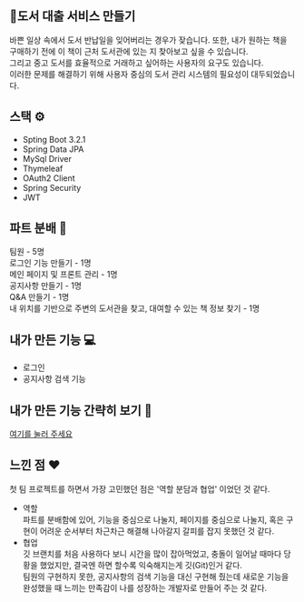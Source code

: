 ## 📝도서 대출 서비스 만들기
바쁜 일상 속에서 도서 반납일을 잊어버리는 경우가 잦습니다. 또한, 내가 원하는 책을 구매하기 전에 이 책이 근처 도서관에 있는 지 찾아보고 싶을 수 있습니다. <br>
그리고 중고 도서를 효율적으로 거래하고 싶어하는 사용자의 요구도 있습니다.<br> 
이러한 문제를 해결하기 위해 사용자 중심의 도서 관리 시스템의 필요성이 대두되었습니다.

## 스택 ⚙
* Spting Boot 3.2.1
* Spring Data JPA
* MySql Driver
* Thymeleaf
* OAuth2 Client
* Spring Security
* JWT

## 파트 분배 🙋
팀원 - 5명 <br>
로그인 기능 만들기 - 1명 <br>
메인 페이지 및 프론트 관리 - 1명 <br>
공지사항 만들기 - 1명 <br>
Q&A 만들기 - 1명 <br>
내 위치를 기반으로 주변의 도서관을 찾고, 대여할 수 있는 책 정보 찾기 - 1명 <br>

## 내가 만든 기능 💻
* 로그인
* 공지사항 검색 기능

## 내가 만든 기능 간략히 보기 👀
[여기를 눌러 주세요]([https://github.com/mad-cost/Community_Board/blob/master/md/describe.markdown](https://github.com/mad-cost/Likelion_team6/blob/main/md/sixsenses.md) "Click")

## 느낀 점 ❤️
첫 팀 프로젝트를 하면서 가장 고민했던 점은 '역할 분담과 협업' 이었던 것 같다. <br>
- 역할 <br>
파트를 분배함에 있어, 기능을 중심으로 나눌지, 페이지를 중심으로 나눌지, 혹은 구현이 어려운 순서부터 차근차근 해결해 나아갈지 갈피를 잡지 못했던 것 같다. <br>
- 협업 <br>
깃 브랜치를 처음 사용하다 보니 시간을 많이 잡아먹었고, 충돌이 일어날 때마다 당황을 했었지만, 결국엔 하면 할수록 익숙해지는게 깃(Git)인거 같다. <br>
팀원의 구현하지 못한, 공지사항의 검색 기능을 대신 구현해 줬는데 새로운 기능을 완성했을 때 느끼는 만족감이 나를 성장하는 개발자로 만들어 주는 것 같다.
